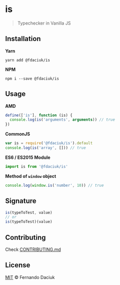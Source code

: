 # is

> Typechecker in Vanilla JS

## Installation

**Yarn**

```console
yarn add @fdaciuk/is
```

**NPM**

```console
npm i --save @fdaciuk/is
```

## Usage

**AMD**

```js
define(['is'], function (is) {
  console.log(is('arguments', arguments)) // true
})
```

**CommonJS**

```js
var is = require('@fdaciuk/is').default
console.log(is('array', [])) // true
```

**ES6 / ES2015 Module**

```js
import is from '@fdaciuk/is'
```

**Method of `window` object**

```js
console.log(window.is('number', 10)) // true
```

## Signature

```js
is(typeToTest, value)
// or
is(typeToTest)(value)
```

## Contributing

Check [CONTRIBUTING.md](CONTRIBUTING.md)

## License

[MIT](https://github.com/fdaciuk/licenses/blob/master/MIT-LICENSE.md) &copy; Fernando Daciuk
